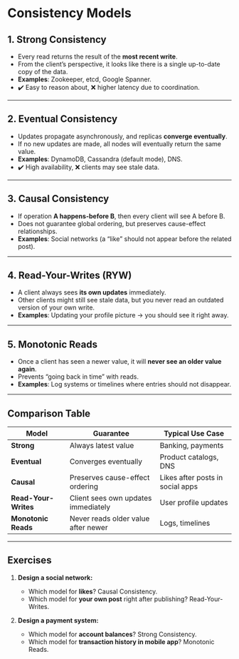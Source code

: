 # Consistency Models

## 1. Strong Consistency
- Every read returns the result of the **most recent write**.
- From the client’s perspective, it looks like there is a single up-to-date copy of the data.
- **Examples**: Zookeeper, etcd, Google Spanner.
- ✔️ Easy to reason about, ❌ higher latency due to coordination.

---

## 2. Eventual Consistency
- Updates propagate asynchronously, and replicas **converge eventually**.
- If no new updates are made, all nodes will eventually return the same value.
- **Examples**: DynamoDB, Cassandra (default mode), DNS.
- ✔️ High availability, ❌ clients may see stale data.

---

## 3. Causal Consistency
- If operation **A happens-before B**, then every client will see A before B.
- Does not guarantee global ordering, but preserves cause-effect relationships.
- **Examples**: Social networks (a “like” should not appear before the related post).

---

## 4. Read-Your-Writes (RYW)
- A client always sees **its own updates** immediately.
- Other clients might still see stale data, but you never read an outdated version of your own write.
- **Examples**: Updating your profile picture → you should see it right away.

---

## 5. Monotonic Reads
- Once a client has seen a newer value, it will **never see an older value again**.
- Prevents “going back in time” with reads.
- **Examples**: Log systems or timelines where entries should not disappear.

---

## Comparison Table

| Model                | Guarantee                          | Typical Use Case                 |
|----------------------|------------------------------------|----------------------------------|
| **Strong**           | Always latest value                | Banking, payments                |
| **Eventual**         | Converges eventually               | Product catalogs, DNS            |
| **Causal**           | Preserves cause-effect ordering    | Likes after posts in social apps |
| **Read-Your-Writes** | Client sees own updates immediately| User profile updates             |
| **Monotonic Reads**  | Never reads older value after newer| Logs, timelines                  |

---

## Exercises

1. **Design a social network:**
   - Which model for **likes**? Causal Consistency.
   - Which model for **your own post** right after publishing? Read-Your-Writes.

2. **Design a payment system:**
   - Which model for **account balances**? Strong Consistency.
   - Which model for **transaction history in mobile app**? Monotonic Reads.